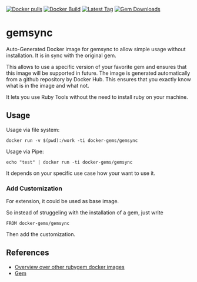 [![Docker pulls](https://img.shields.io/docker/pulls/rubygem/gemsync.svg)](https://hub.docker.com/r/rubygem/gemsync/)
[![Docker Build](https://img.shields.io/docker/automated/rubygem/gemsync.svg)](https://hub.docker.com/r/rubygem/gemsync/)
[![Latest Tag](https://img.shields.io/github/tag/docker-rubygem/gemsync.svg)](https://hub.docker.com/r/rubygem/gemsync/)
[![Gem Downloads](https://img.shields.io/gem/dt/gemsync.svg)](https://rubygems.org/gems/gemsync/)
# gemsync

Auto-Generated Docker image for gemsync to allow simple usage without installation.
It is in sync with the original gem.

This allows to use a specific version of your favorite gem and ensures that this image will be supported in future.
The image is generated automatically from a github repository by Docker Hub.
This ensures that you exactly know what is in the image and what not.

It lets you use Ruby Tools without the need to install ruby on your machine.

## Usage

Usage via file system:

`docker run -v $(pwd):/work -ti docker-gems/gemsync`

Usage via Pipe:

`echo "test" | docker run -ti docker-gems/gemsync`

It depends on your specific use case how your want to use it.

### Add Customization

For extension, it could be used as base image.

So instead of struggeling with the installation of a gem, just write

`FROM docker-gems/gemsync`

Then add the customization.

## References

 - [Overview over other rubygem docker images](https://github.com/thinkbot/docker-rubygem)
 - [Gem](https://rubygems.org/gems/gemsync/)
